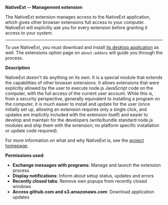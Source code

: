 <b>NativeExt -- Management extension</b>

<!-- summary on AMO: -->

The NativeExt extension manages access to the NativeExt application, which gives other browser extensions full access to your computer.
NativeExt will explicitly ask you for every extension before granting it access to your system.

---

<!-- description on AMO: -->

To use NativeExt, you must download and install <a download href="https://github.com/NiklasGollenstede/native-ext#readme">its desktop application</a> as well. The extensions option page on <code>about:addons</code> will guide you through the process.


<b>Description</b>

NativeExt doesn't do anything on its own. It is a special module that extends the capabilities of other browser extensions. It allows extensions that were explicitly allowed by the user to execute node.js JavaScript code on the computer, with the full access of the current user account.
While this is, from a security perspective, generally equivalent to installing a program on the computer, it is much easier to install and update for the user (once initially set up, allowing an extension requires only a single click, and updates are implicitly included with the extension itself) and easier to develop and maintain for the developers (write/bundle standard node.js modules and ship them with the extension; no platform specific installation or update code required).

For more information on what and why NativeExt is, see the <a href="https://github.com/NiklasGollenstede/native-ext#readme">project homepage</a>.

<b>Permissions used</b>:<ul>
	<li> <b>Exchange messages with programs</b>: Manage and launch the extension process </li>
	<li> <b>Display notifications</b>: Inform about setup status, updates and errors </li>
	<li> <b>Recently closed tabs</b>: Remove own popups from recently closed windows </li>
	<li> <b>Access github.com and s3.amazonaws.com</b>: Download application updates </li>
</ul>
